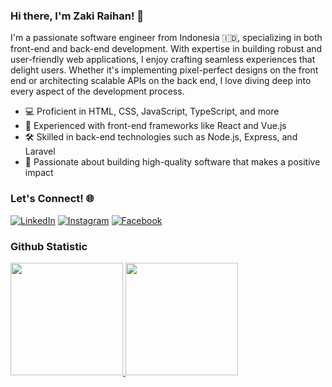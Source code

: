 ### Hi there, I'm Zaki Raihan! 👋

I'm a passionate software engineer from Indonesia 🇮🇩, specializing in both front-end and back-end development. With expertise in building robust and user-friendly web applications, I enjoy crafting seamless experiences that delight users. Whether it's implementing pixel-perfect designs on the front end or architecting scalable APIs on the back end, I love diving deep into every aspect of the development process.

- 💻 Proficient in HTML, CSS, JavaScript, TypeScript, and more
- 🌟 Experienced with front-end frameworks like React and Vue.js
- 🛠️ Skilled in back-end technologies such as Node.js, Express, and Laravel
- 🚀 Passionate about building high-quality software that makes a positive impact

### Let's Connect! 🌐

[![LinkedIn](https://img.shields.io/badge/LinkedIn-0077B5?style=for-the-badge&logo=linkedin&logoColor=white)](https://www.linkedin.com/in/zakiraihanddz)
[![Instagram](https://img.shields.io/badge/Instagram-E4405F?style=for-the-badge&logo=instagram&logoColor=white)](https://www.instagram.com/_raihanddz)
[![Facebook](https://img.shields.io/badge/Facebook-1877F2?style=for-the-badge&logo=facebook&logoColor=white)](https://www.facebook.com/ZakiRaihan4636)

### Github Statistic
<p align="left">
<a href="https://github.com/zakiraihan4636">
  <img height="180em" src="https://github-readme-stats-eight-theta.vercel.app/api?username=ZakiRaihan4636&show_icons=true&theme=algolia&include_all_commits=true&count_private=true"/>
  <img height="180em" src="https://github-readme-stats-eight-theta.vercel.app/api/top-langs/?username=ZakiRaihan4636&layout=compact&layout=compact&theme=algolia"/>
</a>
</p>
